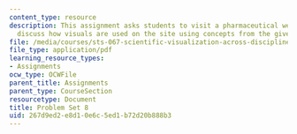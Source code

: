 ```yaml
---
content_type: resource
description: This assignment asks students to visit a pharmaceutical website and to
  discuss how visuals are used on the site using concepts from the given readings.
file: /media/courses/sts-067-scientific-visualization-across-disciplines-a-critical-introduction-spring-2005/267d9ed2e8d10e6c5ed1b72d20b888b3_pset8.pdf
file_type: application/pdf
learning_resource_types:
- Assignments
ocw_type: OCWFile
parent_title: Assignments
parent_type: CourseSection
resourcetype: Document
title: Problem Set 8
uid: 267d9ed2-e8d1-0e6c-5ed1-b72d20b888b3
---
```

